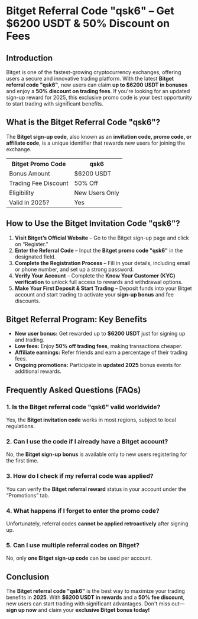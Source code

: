 <h1>Bitget Referral Code "qsk6" – Get $6200 USDT & 50% Discount on Fees</h1>
    
<h2>Introduction</h2>
<p>Bitget is one of the fastest-growing cryptocurrency exchanges, offering users a secure and innovative trading platform. With the latest <strong>Bitget referral code "qsk6"</strong>, new users can claim <strong>up to $6200 USDT in bonuses</strong> and enjoy a <strong>50% discount on trading fees</strong>. If you're looking for an updated sign-up reward for 2025, this exclusive promo code is your best opportunity to start trading with significant benefits.</p>
    
<h2>What is the Bitget Referral Code "qsk6"?</h2>
<p>The <strong>Bitget sign-up code</strong>, also known as an <strong>invitation code, promo code, or affiliate code</strong>, is a unique identifier that rewards new users for joining the exchange.</p>
    
<table>
        <tr>
            <th>Bitget Promo Code</th>
            <th>qsk6</th>
        </tr>
        <tr>
            <td>Bonus Amount</td>
            <td>$6200 USDT</td>
        </tr>
        <tr>
            <td>Trading Fee Discount</td>
            <td>50% Off</td>
        </tr>
        <tr>
            <td>Eligibility</td>
            <td>New Users Only</td>
        </tr>
        <tr>
            <td>Valid in 2025?</td>
            <td>Yes</td>
        </tr>
</table>
    
<h2>How to Use the Bitget Invitation Code "qsk6"?</h2>
<ol>
        <li><strong>Visit Bitget’s Official Website</strong> – Go to the Bitget sign-up page and click on “Register.”</li>
        <li><strong>Enter the Referral Code</strong> – Input the <strong>Bitget promo code "qsk6"</strong> in the designated field.</li>
        <li><strong>Complete the Registration Process</strong> – Fill in your details, including email or phone number, and set up a strong password.</li>
        <li><strong>Verify Your Account</strong> – Complete the <strong>Know Your Customer (KYC) verification</strong> to unlock full access to rewards and withdrawal options.</li>
        <li><strong>Make Your First Deposit & Start Trading</strong> – Deposit funds into your Bitget account and start trading to activate your <strong>sign-up bonus</strong> and fee discounts.</li>
</ol>
    
<h2>Bitget Referral Program: Key Benefits</h2>
<ul>
        <li><strong>New user bonus:</strong> Get rewarded up to <strong>$6200 USDT</strong> just for signing up and trading.</li>
        <li><strong>Low fees:</strong> Enjoy <strong>50% off trading fees</strong>, making transactions cheaper.</li>
        <li><strong>Affiliate earnings:</strong> Refer friends and earn a percentage of their trading fees.</li>
        <li><strong>Ongoing promotions:</strong> Participate in <strong>updated 2025</strong> bonus events for additional rewards.</li>
</ul>
    
<h2>Frequently Asked Questions (FAQs)</h2>
<h3>1. Is the Bitget referral code "qsk6" valid worldwide?</h3>
<p>Yes, the <strong>Bitget invitation code</strong> works in most regions, subject to local regulations.</p>
    
<h3>2. Can I use the code if I already have a Bitget account?</h3>
<p>No, the <strong>Bitget sign-up bonus</strong> is available only to new users registering for the first time.</p>
    
<h3>3. How do I check if my referral code was applied?</h3>
<p>You can verify the <strong>Bitget referral reward</strong> status in your account under the “Promotions” tab.</p>
    
<h3>4. What happens if I forget to enter the promo code?</h3>
<p>Unfortunately, referral codes <strong>cannot be applied retroactively</strong> after signing up.</p>
    
<h3>5. Can I use multiple referral codes on Bitget?</h3>
<p>No, only <strong>one Bitget sign-up code</strong> can be used per account.</p>
    
<h2>Conclusion</h2>
<p>The <strong>Bitget referral code "qsk6"</strong> is the best way to maximize your trading benefits in <strong>2025</strong>. With <strong>$6200 USDT in rewards</strong> and a <strong>50% fee discount</strong>, new users can start trading with significant advantages. Don't miss out—<strong>sign up now</strong> and claim your <strong>exclusive Bitget bonus today!</strong></p>
</body>
</html>
